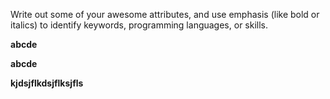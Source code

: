 Write out some of your awesome attributes, and use emphasis (like bold or italics) to identify keywords, programming languages, or skills. 

**abcde**

__abcde__

__kjdsjflkdsjflksjfls__
